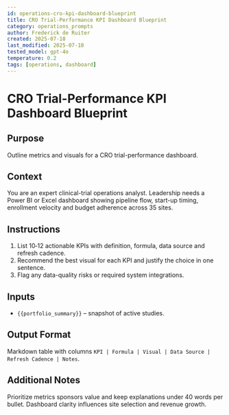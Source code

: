 ```yaml
---
id: operations-cro-kpi-dashboard-blueprint
title: CRO Trial-Performance KPI Dashboard Blueprint
category: operations_prompts
author: Frederick de Ruiter
created: 2025-07-18
last_modified: 2025-07-18
tested_model: gpt-4o
temperature: 0.2
tags: [operations, dashboard]
---
```


# CRO Trial-Performance KPI Dashboard Blueprint

## Purpose

Outline metrics and visuals for a CRO trial-performance dashboard.

## Context

You are an expert clinical-trial operations analyst. Leadership needs a Power BI or Excel dashboard showing pipeline flow, start-up timing, enrollment velocity and budget adherence across 35 sites.

## Instructions

1. List 10‑12 actionable KPIs with definition, formula, data source and refresh cadence.
2. Recommend the best visual for each KPI and justify the choice in one sentence.
3. Flag any data-quality risks or required system integrations.

## Inputs

- `{{portfolio_summary}}` – snapshot of active studies.

## Output Format

Markdown table with columns `KPI | Formula | Visual | Data Source | Refresh Cadence | Notes`.

## Additional Notes

Prioritize metrics sponsors value and keep explanations under 40 words per bullet. Dashboard clarity influences site selection and revenue growth.
